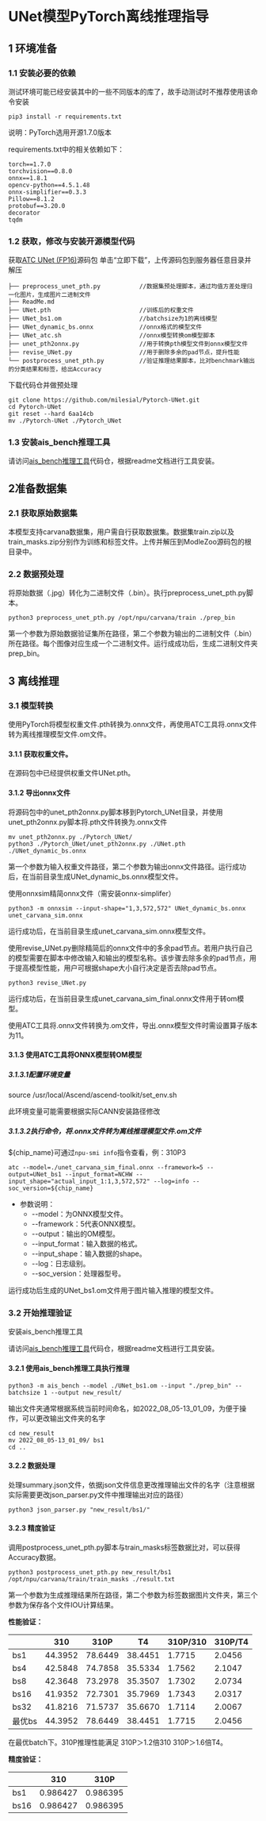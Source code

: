 ​       
# UNet模型PyTorch离线推理指导

## 1 环境准备 

### 1.1 安装必要的依赖

测试环境可能已经安装其中的一些不同版本的库了，故手动测试时不推荐使用该命令安装  

```
pip3 install -r requirements.txt  
```
说明：PyTorch选用开源1.7.0版本

requirements.txt中的相关依赖如下：

```
torch==1.7.0
torchvision==0.8.0
onnx==1.8.1
opencv-python==4.5.1.48
onnx-simplifier==0.3.3
Pillow==8.1.2
protobuf==3.20.0
decorator
tqdm
```

### 1.2 获取，修改与安装开源模型代码  

获取[ATC UNet (FP16)](https://www.hiascend.com/zh/software/modelzoo/models/detail/1/02704892d4914bb191b5b11c86e7c94c)源码包
单击“立即下载”，上传源码包到服务器任意目录并解压

```
├── preprocess_unet_pth.py           //数据集预处理脚本，通过均值方差处理归一化图片，生成图片二进制文件
├── ReadMe.md
├── UNet.pth                         //训练后的权重文件
├── UNet_bs1.om                      //batchsize为1的离线模型
├── UNet_dynamic_bs.onnx             //onnx格式的模型文件
├── UNet_atc.sh                      //onnx模型转换om模型脚本
├── unet_pth2onnx.py                 //用于转换pth模型文件到onnx模型文件
├── revise_UNet.py                   //用于删除多余的pad节点，提升性能
└── postprocess_unet_pth.py          //验证推理结果脚本，比对benchmark输出的分类结果和标签，给出Accuracy
```

下载代码仓并做预处理

```shell
git clone https://github.com/milesial/Pytorch-UNet.git
cd Pytorch-UNet
git reset --hard 6aa14cb
mv ./Pytorch-UNet ./Pytorch_UNet
```

### 1.3  安装ais_bench推理工具

请访问[ais_bench推理工具](https://gitee.com/ascend/tools/tree/master/ais-bench_workload/tool/ais_bench)代码仓，根据readme文档进行工具安装。

## 2准备数据集   

###   2.1 获取原始数据集

本模型支持carvana数据集，用户需自行获取数据集。数据集train.zip以及train_masks.zip分别作为训练和标签文件。上传并解压到ModleZoo源码包的根目录中。

### 2.2 数据预处理

将原始数据（.jpg）转化为二进制文件（.bin）。执行preprocess_unet_pth.py脚本。

```
python3 preprocess_unet_pth.py /opt/npu/carvana/train ./prep_bin
```

第一个参数为原始数据验证集所在路径，第二个参数为输出的二进制文件（.bin）所在路径。每个图像对应生成一个二进制文件。运行成成功后，生成二进制文件夹prep_bin。

## 3 离线推理 

### 3.1 模型转换

使用PyTorch将模型权重文件.pth转换为.onnx文件，再使用ATC工具将.onnx文件转为离线推理模型文件.om文件。

#### 3.1.1 获取权重文件。

在源码包中已经提供权重文件UNet.pth。

#### 3.1.2 导出onnx文件

将源码包中的unet_pth2onnx.py脚本移到Pytorch_UNet目录，并使用unet_pth2onnx.py脚本将.pth文件转换为.onnx文件

```
mv unet_pth2onnx.py ./Pytorch_UNet/
python3 ./Pytorch_UNet/unet_pth2onnx.py ./UNet.pth ./UNet_dynamic_bs.onnx
```

第一个参数为输入权重文件路径，第二个参数为输出onnx文件路径。运行成功后，在当前目录生成UNet_dynamic_bs.onnx模型文件。


使用onnxsim精简onnx文件（需安装onnx-simplifer）

```
python3 -m onnxsim --input-shape="1,3,572,572" UNet_dynamic_bs.onnx unet_carvana_sim.onnx
```

运行成功后，在当前目录生成unet_carvana_sim.onnx模型文件。


使用revise_UNet.py删除精简后的onnx文件中的多余pad节点。若用户执行自己的模型需要在脚本中修改输入和输出的模型名称。该步骤去除多余的pad节点，用于提高模型性能，用户可根据shape大小自行决定是否去除pad节点。

```
python3 revise_UNet.py
```

运行成功后，在当前目录生成unet_carvana_sim_final.onnx文件用于转om模型。

使用ATC工具将.onnx文件转换为.om文件，导出.onnx模型文件时需设置算子版本为11。

#### 3.1.3 使用ATC工具将ONNX模型转OM模型

##### 3.1.3.1配置环境变量

source /usr/local/Ascend/ascend-toolkit/set_env.sh

此环境变量可能需要根据实际CANN安装路径修改

##### 3.1.3.2执行命令，将.onnx文件转为离线推理模型文件.om文件

${chip_name}可通过`npu-smi info`指令查看，例：310P3

```
atc --model=./unet_carvana_sim_final.onnx --framework=5 --output=UNet_bs1 --input_format=NCHW --input_shape="actual_input_1:1,3,572,572" --log=info --soc_version=${chip_name}
```

- 参数说明：
  - --model：为ONNX模型文件。
  - --framework：5代表ONNX模型。
  - --output：输出的OM模型。
  - --input_format：输入数据的格式。
  - --input_shape：输入数据的shape。
  - --log：日志级别。
  - --soc_version：处理器型号。

运行成功后生成的UNet_bs1.om文件用于图片输入推理的模型文件。

### 3.2 开始推理验证
安装ais_bench推理工具  

请访问[ais_bench推理工具](https://gitee.com/ascend/tools/tree/master/ais-bench_workload/tool/ais_bench)代码仓，根据readme文档进行工具安装。
#### 3.2.1 使用ais_bench推理工具执行推理

```
python3 -m ais_bench --model ./UNet_bs1.om --input "./prep_bin" --batchsize 1 --output new_result/
```

输出文件夹通常根据系统当前时间命名，如2022_08_05-13_01_09，为便于操作，可以更改输出文件夹的名字

```
cd new_result
mv 2022_08_05-13_01_09/ bs1
cd ..
```

#### 3.2.2 数据处理

处理summary.json文件，依据json文件信息更改推理输出文件的名字（注意根据实际需要更改json_parser.py文件中推理输出对应的路径）

```
python3 json_parser.py "new_result/bs1/"
```

#### 3.2.3 精度验证

调用postprocess_unet_pth.py脚本与train_masks标签数据比对，可以获得Accuracy数据。

```
python3 postprocess_unet_pth.py new_result/bs1 /opt/npu/carvana/train/train_masks ./result.txt
```

第一个参数为生成推理结果所在路径，第二个参数为标签数据图片文件夹，第三个参数为保存各个文件IOU计算结果。

**性能验证：** 

|      | 310     | 310P     | T4      | 310P/310 | 310P/T4 |
|------|---------|---------|---------|---------|--------|
| bs1  | 44.3952 | 78.6449 | 38.4451 | 1.7715  | 2.0456 |
| bs4  | 42.5848 | 74.7858 | 35.5334 | 1.7562  | 2.1047 |
| bs8  | 42.3648 | 73.2978 | 35.3507 | 1.7302  | 2.0734 |
| bs16 | 41.9352 | 72.7301 | 35.7969 | 1.7343  | 2.0317 |
| bs32 | 41.8216 | 71.5737 | 35.6670 | 1.7114  | 2.0067 |
| 最优bs | 44.3952 | 78.6449 | 38.4451 | 1.7715  | 2.0456 |

在最优batch下。310P推理性能满足 310P＞1.2倍310 310P＞1.6倍T4。
   

**精度验证：** 

|      | 310      | 310P      |
|------|----------|----------|
| bs1  | 0.986427 | 0.986395 |
| bs16 | 0.986427 | 0.986395 |
